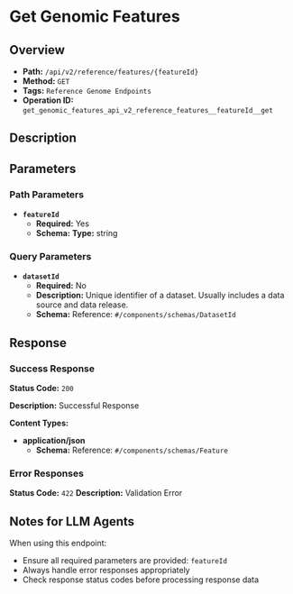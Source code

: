 # Get Genomic Features

## Overview
- **Path:** `/api/v2/reference/features/{featureId}`
- **Method:** `GET`
- **Tags:** `Reference Genome Endpoints`
- **Operation ID:** `get_genomic_features_api_v2_reference_features__featureId__get`

## Description


## Parameters

### Path Parameters

- **`featureId`**
  - **Required:** Yes
  - **Schema:** **Type:** string

### Query Parameters

- **`datasetId`**
  - **Required:** No
  - **Description:** Unique identifier of a dataset. Usually includes a data source and data release.
  - **Schema:** Reference: `#/components/schemas/DatasetId`

## Response

### Success Response
**Status Code:** `200`

**Description:** Successful Response

**Content Types:**
- **application/json**
  - **Schema:** Reference: `#/components/schemas/Feature`

### Error Responses

**Status Code:** `422`
**Description:** Validation Error

## Notes for LLM Agents

When using this endpoint:
- Ensure all required parameters are provided: `featureId`
- Always handle error responses appropriately
- Check response status codes before processing response data
